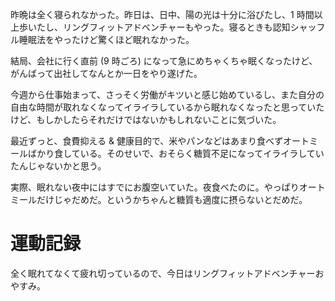 昨晩は全く寝られなかった。昨日は、日中、陽の光は十分に浴びたし、1 時間以上歩いたし、リングフィットアドベンチャーもやった。寝るときも認知シャッフル睡眠法をやったけど驚くほど眠れなかった。

結局、会社に行く直前 (9 時ごろ) になって急にめちゃくちゃ眠くなったけど、がんばって出社してなんとか一日をやり遂げた。

今週から仕事始まって、さっそく労働がキツいと感じ始めているし、また自分の自由な時間が取れなくなってイライラしているから眠れなくなったと思っていたけど、もしかしたらそれだけではないかもしれないことに気づいた。

最近ずっと、食費抑える & 健康目的で、米やパンなどはあまり食べずオートミールばかり食している。そのせいで、おそらく糖質不足になってイライラしていたんじゃないかと思う。

実際、眠れない夜中にはすでにお腹空いていた。夜食べたのに。やっぱりオートミールだけじゃだめだ。というかちゃんと糖質も適度に摂らないとだめだ。



# 運動記録
全く眠れてなくて疲れ切っているので、今日はリングフィットアドベンチャーおやすみ。
